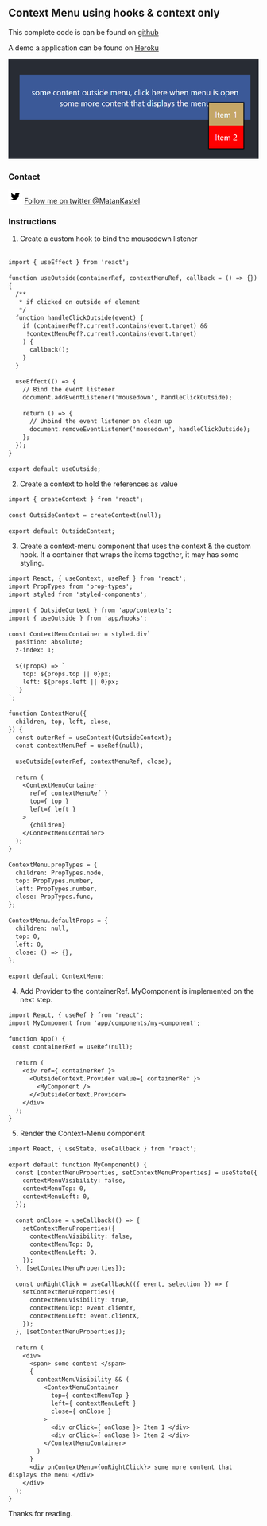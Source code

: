## Context Menu using hooks & context only

This complete code is can be found on [github](https://github.com/zmtmaster/context-menu)

A demo a application can be found on [Heroku](https://context-menu.herokuapp.com/)

![alt text](./docs/images/0.png 'Sample 1')

### Contact

![Follow @twitter](./docs/images/twitter.png 'twitter') [Follow me on twitter @MatanKastel](https://twitter.com/matankastel)

### Instructions

1. Create a custom hook to bind the mousedown listener

```

import { useEffect } from 'react';

function useOutside(containerRef, contextMenuRef, callback = () => {}) {
  /**
   * if clicked on outside of element
   */
  function handleClickOutside(event) {
    if (containerRef?.current?.contains(event.target) &&
     !contextMenuRef?.current?.contains(event.target)
    ) {
      callback();
    }
  }

  useEffect(() => {
    // Bind the event listener
    document.addEventListener('mousedown', handleClickOutside);

    return () => {
      // Unbind the event listener on clean up
      document.removeEventListener('mousedown', handleClickOutside);
    };
  });
}

export default useOutside;
```

2. Create a context to hold the references as value

```
import { createContext } from 'react';

const OutsideContext = createContext(null);

export default OutsideContext;
```

3. Create a context-menu component that uses the context & the custom hook. It a container that wraps the items together, it may has some styling.

```
import React, { useContext, useRef } from 'react';
import PropTypes from 'prop-types';
import styled from 'styled-components';

import { OutsideContext } from 'app/contexts';
import { useOutside } from 'app/hooks';

const ContextMenuContainer = styled.div`
  position: absolute;
  z-index: 1;

  ${(props) => `
    top: ${props.top || 0}px;
    left: ${props.left || 0}px;
  `}
`;

function ContextMenu({
  children, top, left, close,
}) {
  const outerRef = useContext(OutsideContext);
  const contextMenuRef = useRef(null);

  useOutside(outerRef, contextMenuRef, close);

  return (
    <ContextMenuContainer
      ref={ contextMenuRef }
      top={ top }
      left={ left }
    >
      {children}
    </ContextMenuContainer>
  );
}

ContextMenu.propTypes = {
  children: PropTypes.node,
  top: PropTypes.number,
  left: PropTypes.number,
  close: PropTypes.func,
};

ContextMenu.defaultProps = {
  children: null,
  top: 0,
  left: 0,
  close: () => {},
};

export default ContextMenu;
```

4. Add Provider to the containerRef. MyComponent is implemented on the next step.

```
import React, { useRef } from 'react';
import MyComponent from 'app/components/my-component';

function App() {
 const containerRef = useRef(null);

  return (
    <div ref={ containerRef }>
      <OutsideContext.Provider value={ containerRef }>
        <MyComponent />
      </<OutsideContext.Provider>
    </div>
  );
}
```

5. Render the Context-Menu component

```
import React, { useState, useCallback } from 'react';

export default function MyComponent() {
  const [contextMenuProperties, setContextMenuProperties] = useState({
    contextMenuVisibility: false,
    contextMenuTop: 0,
    contextMenuLeft: 0,
  });

  const onClose = useCallback(() => {
    setContextMenuProperties({
      contextMenuVisibility: false,
      contextMenuTop: 0,
      contextMenuLeft: 0,
    });
  }, [setContextMenuProperties]);

  const onRightClick = useCallback(({ event, selection }) => {
    setContextMenuProperties({
      contextMenuVisibility: true,
      contextMenuTop: event.clientY,
      contextMenuLeft: event.clientX,
    });
  }, [setContextMenuProperties]);

  return (
    <div>
      <span> some content </span>
      {
        contextMenuVisibility && (
          <ContextMenuContainer
            top={ contextMenuTop }
            left={ contextMenuLeft }
            close={ onClose }
          >
            <div onClick={ onClose }> Item 1 </div>
            <div onClick={ onClose }> Item 2 </div>
          </ContextMenuContainer>
        )
      }
      <div onContextMenu={onRightClick}> some more content that displays the menu </div>
    </div>
  );
}

```

Thanks for reading.
